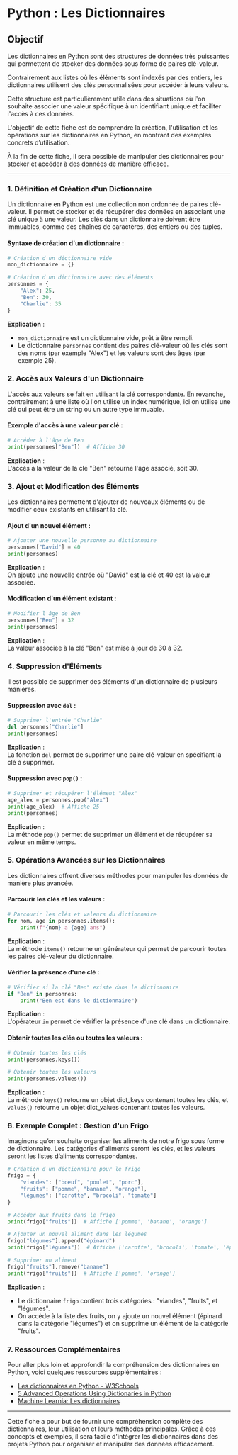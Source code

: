 # Python : Les Dictionnaires

## Objectif

Les dictionnaires en Python sont des structures de données très puissantes qui permettent de stocker des données sous forme de paires clé-valeur.

Contrairement aux listes où les éléments sont indexés par des entiers, les dictionnaires utilisent des clés personnalisées pour accéder à leurs valeurs.

Cette structure est particulièrement utile dans des situations où l'on souhaite associer une valeur spécifique à un identifiant unique et faciliter l'accès à ces données.

L'objectif de cette fiche est de comprendre la création, l'utilisation et les opérations sur les dictionnaires en Python, en montrant des exemples concrets d’utilisation.

À la fin de cette fiche, il sera possible de manipuler des dictionnaires pour stocker et accéder à des données de manière efficace.

---

### 1. Définition et Création d'un Dictionnaire

Un dictionnaire en Python est une collection non ordonnée de paires clé-valeur. Il permet de stocker et de récupérer des données en associant une clé unique à une valeur. Les clés dans un dictionnaire doivent être immuables, comme des chaînes de caractères, des entiers ou des tuples.

#### Syntaxe de création d'un dictionnaire :

```python
# Création d'un dictionnaire vide
mon_dictionnaire = {}

# Création d'un dictionnaire avec des éléments
personnes = {
    "Alex": 25,
    "Ben": 30,
    "Charlie": 35
}
```

**Explication** :  
- `mon_dictionnaire` est un dictionnaire vide, prêt à être rempli.
- Le dictionnaire `personnes` contient des paires clé-valeur où les clés sont des noms (par exemple "Alex") et les valeurs sont des âges (par exemple 25).

### 2. Accès aux Valeurs d'un Dictionnaire

L'accès aux valeurs se fait en utilisant la clé correspondante. En revanche, contrairement à une liste où l'on utilise un index numérique, ici on utilise une clé qui peut être un string ou un autre type immuable.

#### Exemple d'accès à une valeur par clé :

```python
# Accéder à l'âge de Ben
print(personnes["Ben"])  # Affiche 30
```

**Explication** :  
L'accès à la valeur de la clé "Ben" retourne l'âge associé, soit 30.

### 3. Ajout et Modification des Éléments

Les dictionnaires permettent d'ajouter de nouveaux éléments ou de modifier ceux existants en utilisant la clé.

#### Ajout d'un nouvel élément :

```python
# Ajouter une nouvelle personne au dictionnaire
personnes["David"] = 40
print(personnes)
```

**Explication** :  
On ajoute une nouvelle entrée où "David" est la clé et 40 est la valeur associée.

#### Modification d'un élément existant :

```python
# Modifier l'âge de Ben
personnes["Ben"] = 32
print(personnes)
```

**Explication** :  
La valeur associée à la clé "Ben" est mise à jour de 30 à 32.

### 4. Suppression d'Éléments

Il est possible de supprimer des éléments d'un dictionnaire de plusieurs manières.

#### Suppression avec `del` :

```python
# Supprimer l'entrée "Charlie"
del personnes["Charlie"]
print(personnes)
```

**Explication** :  
La fonction `del` permet de supprimer une paire clé-valeur en spécifiant la clé à supprimer.

#### Suppression avec `pop()` :

```python
# Supprimer et récupérer l'élément "Alex"
age_alex = personnes.pop("Alex")
print(age_alex)  # Affiche 25
print(personnes)
```

**Explication** :  
La méthode `pop()` permet de supprimer un élément et de récupérer sa valeur en même temps.

### 5. Opérations Avancées sur les Dictionnaires

Les dictionnaires offrent diverses méthodes pour manipuler les données de manière plus avancée.

#### Parcourir les clés et les valeurs :

```python
# Parcourir les clés et valeurs du dictionnaire
for nom, age in personnes.items():
    print(f"{nom} a {age} ans")
```

**Explication** :  
La méthode `items()` retourne un générateur qui permet de parcourir toutes les paires clé-valeur du dictionnaire.

#### Vérifier la présence d'une clé :

```python
# Vérifier si la clé "Ben" existe dans le dictionnaire
if "Ben" in personnes:
    print("Ben est dans le dictionnaire")
```

**Explication** :  
L'opérateur `in` permet de vérifier la présence d'une clé dans un dictionnaire.

#### Obtenir toutes les clés ou toutes les valeurs :

```python
# Obtenir toutes les clés
print(personnes.keys())

# Obtenir toutes les valeurs
print(personnes.values())
```

**Explication** :  
La méthode `keys()` retourne un objet dict_keys contenant toutes les clés, et `values()` retourne un objet dict_values contenant toutes les valeurs.

### 6. Exemple Complet : Gestion d'un Frigo

Imaginons qu’on souhaite organiser les aliments de notre frigo sous forme de dictionnaire. Les catégories d'aliments seront les clés, et les valeurs seront les listes d’aliments correspondantes.

```python
# Création d'un dictionnaire pour le frigo
frigo = {
    "viandes": ["boeuf", "poulet", "porc"],
    "fruits": ["pomme", "banane", "orange"],
    "légumes": ["carotte", "brocoli", "tomate"]
}

# Accéder aux fruits dans le frigo
print(frigo["fruits"])  # Affiche ['pomme', 'banane', 'orange']

# Ajouter un nouvel aliment dans les légumes
frigo["légumes"].append("épinard")
print(frigo["légumes"])  # Affiche ['carotte', 'brocoli', 'tomate', 'épinard']

# Supprimer un aliment
frigo["fruits"].remove("banane")
print(frigo["fruits"])  # Affiche ['pomme', 'orange']
```

**Explication** :  
- Le dictionnaire `frigo` contient trois catégories : "viandes", "fruits", et "légumes".
- On accède à la liste des fruits, on y ajoute un nouvel élément (épinard dans la catégorie "légumes") et on supprime un élément de la catégorie "fruits".

### 7. Ressources Complémentaires

Pour aller plus loin et approfondir la compréhension des dictionnaires en Python, voici quelques ressources supplémentaires :

- [Les dictionnaires en Python - W3Schools](https://www.w3schools.com/python/python_dictionaries.asp)
- [5 Advanced Operations Using Dictionaries in Python](https://betterprogramming.pub/5-advanced-operations-using-dictionaries-in-python-5f8edb4719fa)
- [Machine Learnia: Les dictionnaires](https://www.youtube.com/watch?v=QR-gUWAeLqs)

---

Cette fiche a pour but de fournir une compréhension complète des dictionnaires, leur utilisation et leurs méthodes principales. Grâce à ces concepts et exemples, il sera facile d'intégrer les dictionnaires dans des projets Python pour organiser et manipuler des données efficacement.
